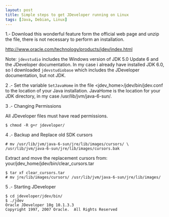 ```yaml
---
layout: post
title: Simple steps to get JDeveloper running on Linux
tags: [Java, Debian, Linux]
---
```


1.- Download this wonderful feature form the official web page and unzip the file, there is not necessary to perform an installation.

http://www.oracle.com/technology/products/jdev/index.html

Note: `jdevstudio` includes the Windows version of JDK 5.0 Update 6 and the JDeveloper documentation. In my case i already have installed JDK 6.0, so I downloaded `jdevstudiobase` which includes the JDeveloper documentation, but not JDK.

2 .- Set the variable `SetJavaHome` in the file <jdev_home>/jdev/bin/jdev.conf to the location of your Java installation. JavaHome is the location for your JDK directory, in my case /usr/lib/jvm/java-6-sun/.

3 .- Changing  Permissions

All JDeveloper files must have read permissions.

```
$ chmod -R g+r jdeveloper/
```

4 .- Backup and Replace old SDK cursors

```
# mv /usr/lib/jvm/java-6-sun/jre/lib/images/cursors/ \
/usr/lib/jvm/java-6-sun/jre/lib/images/cursors.bak
```

Extract and move the replacement cursors from: your/jdev_home/jdev/bin/clear_cursors.tar

```
$ tar xf clear_cursors.tar
# mv jre/lib/images/cursors/ /usr/lib/jvm/java-6-sun/jre/lib/images/
```

5 .- Starting JDeveloper

```
$ cd jdeveloper/jdev/bin/
$ ./jdev
Oracle JDeveloper 10g 10.1.3.3
Copyright 1997, 2007 Oracle.  All Rights Reserved
```
